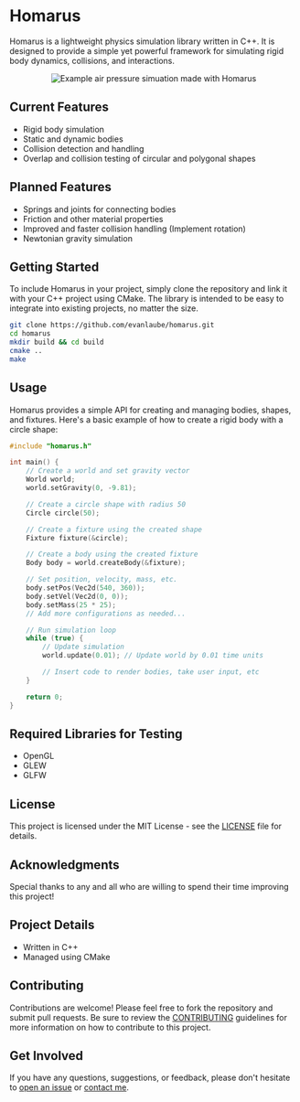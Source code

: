 # Homarus

Homarus is a lightweight physics simulation library written in C++. It is designed to provide a simple yet powerful framework for simulating rigid body dynamics, collisions, and interactions.

<p align="center">
  <img src="https://github.com/evanlaube/homarus/blob/main/assets/readme/pressureSim.gif" alt="Example air pressure simuation made with Homarus"/>
</p>

## Current Features

- Rigid body simulation
- Static and dynamic bodies
- Collision detection and handling
- Overlap and collision testing of circular and polygonal shapes 

## Planned Features

- Springs and joints for connecting bodies
- Friction and other material properties
- Improved and faster collision handling (Implement rotation)
- Newtonian gravity simulation

## Getting Started

To include Homarus in your project, simply clone the repository and link it with your C++ project using CMake. The library is intended to be easy to integrate into existing projects, no matter the size. 

```bash
git clone https://github.com/evanlaube/homarus.git
cd homarus
mkdir build && cd build
cmake ..
make 
```

## Usage

Homarus provides a simple API for creating and managing bodies, shapes, and fixtures. Here's a basic example of how to create a rigid body with a circle shape:

```cpp
#include "homarus.h"

int main() {
    // Create a world and set gravity vector
    World world;
    world.setGravity(0, -9.81); 

    // Create a circle shape with radius 50
    Circle circle(50);

    // Create a fixture using the created shape
    Fixture fixture(&circle);

    // Create a body using the created fixture
    Body body = world.createBody(&fixture);

    // Set position, velocity, mass, etc.
    body.setPos(Vec2d(540, 360));
    body.setVel(Vec2d(0, 0));
    body.setMass(25 * 25);
    // Add more configurations as needed...

    // Run simulation loop
    while (true) {
        // Update simulation
        world.update(0.01); // Update world by 0.01 time units

        // Insert code to render bodies, take user input, etc
    }

    return 0;
}
```

## Required Libraries for Testing

- OpenGL
- GLEW
- GLFW

## License

This project is licensed under the MIT License - see the [LICENSE](LICENSE.txt) file for details.

## Acknowledgments

Special thanks to any and all who are willing to spend their time improving this project!

## Project Details

- Written in C++
- Managed using CMake

## Contributing

Contributions are welcome! Please feel free to fork the repository and submit pull requests. Be sure to review the [CONTRIBUTING](CONTRIBUTING.md) guidelines for more information on how to contribute to this project.

## Get Involved

If you have any questions, suggestions, or feedback, please don't hesitate to [open an issue](https://github.com/evanlaube/homarus/issues) or [contact me](mailto:laubeevan@gmail.com).

